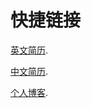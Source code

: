 # 快捷链接

[英文简历](https://pages-themes.github.io/time-machine/another-page.html).

[中文简历](https://pages-themes.github.io/time-machine/another-page.html).

[个人博客](https://pages-themes.github.io/time-machine/another-page.html).

